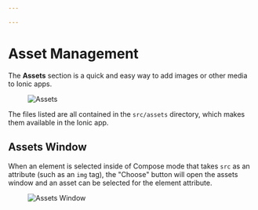 ```yaml
---

---
```


# Asset Management

The **Assets** section is a quick and easy way to add images or other media to Ionic apps.

<figure>
  <img alt="Assets" src="/docs/v4/assets/img/studio/ss-assets.png" />
</figure>

The files listed are all contained in the `src/assets` directory, which makes them available in the Ionic app.

## Assets Window

When an element is selected inside of Compose mode that takes `src` as an attribute (such as an `img` tag), the "Choose" button will open the assets window and an asset can be selected for the element attribute.

<figure>
  <img alt="Assets Window" src="/docs/v4/assets/img/studio/ss-assets-window.png" />
</figure>
